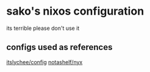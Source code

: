 # sako's nixos configuration
its terrible please don't use it

## configs used as references
[itslychee/config](https://github.com/itslychee/config)
[notashelf/nyx](https://github.com/notashelf/nyx)
